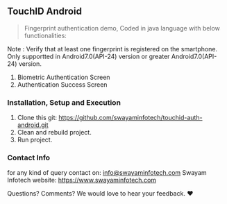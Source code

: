 ## TouchID Android
> Fingerprint authentication demo, Coded in java language with below functionalities:

Note : Verify that at least one fingerprint is registered on the smartphone.
       Only supportted in Android7.0(API-24) version or greater Android7.0(API-24) version.

1. Biometric Authentication Screen
2. Authentication Success Screen


### Installation, Setup and Execution

1. Clone this git: https://github.com/swayaminfotech/touchid-auth-android.git
2. Clean and rebuild project.
3. Run project.


### Contact Info

for any kind of query contact on: info@swayaminfotech.com
Swayam Infotech website: https://www.swayaminfotech.com

Questions? Comments? We would love to hear your feedback. :heart:
